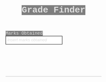   <head>
    <meta charset="UTF-8" />
    <meta http-equiv="X-UA-Compatible" content="IE=edge" />
    <meta name="viewport" content="width=device-width, initial-scale=1.0" />
    <link rel="stylesheet" href="style.css" />
    <title>Grade Finder</title>
  </head>
  <body>
    <div class="main">
      <h1>Grade Finder</h1>
      <div class="input-con" id="input-con">
        <label for="marks-obt">Marks Obtained</label>
        <input
          type="number"
          placeholder="Insert marks obtained"
          class="marks-obt"
          id="marks-obt"
          oninput="grading()"
        />
        <p class="result" id="result"></p>
      </div>
    </div>
    <script src="index.js"></script>
  </body>

<style>
    @import url("https://fonts.googleapis.com/css2?family=Courier+Prime:ital,wght@0,400;0,700;1,400;1,700&display=swap");

* {
  box-sizing: border-box;
  margin: 0;
  padding: 0;
  font-family: "Courier Prime", "Courier New", Courier, monospace;
}

.main {
  display: flex;
  flex-direction: column;
  justify-content: center;
  align-items: center;
  height: 100vh;
  background-image: url("https://lh3.googleusercontent.com/CfEmcdhAJWDRaTwQ0dpHiNuUJ1eFcwW47eRdFPq2-hHXNtPWIskOr4tahI5eRemackNmCBvQaGla5-7jVFJQLwlw2FaBr_3dWIi5VgUOdmejZdXPjQP8DnUYjvtihWkHdBT-QyEHyYbBNWhtgAsEhVCxXsoaNd9vbzX47pkzg_li7Ir_RPdQfmfuXHRzndoKvBz2hq5IWqQ4NeFNMMde-YCDxKU97Fm0-aPrqjGD5vVRlwnaXyz6CgwwKZER2YbcvbbQNmOJcCcdOhORxXZR5RWOGHXP5DKGsk58s4r_ZexHtiim10eeiNrZxkfFBrc4abkCN2oBUqo207LJtbLa7cgnghzMnWdRLUoRCblPUxJw-SoEykh7Ns284QSxK9ATKSvKMoad9t0AbV1Xa9nPgCfyM5TzVIfTAqQYMNy62COMOcA14DnS_2H1irhHof_MInb9sKdO7oK5XovvErTFCK8B6Dn8TbO1yhTH19JRunUSjTafFC8DfOGX5k2NzKsz5D6-nXUN3sGX_MlLydUKehxIPKV6CFx53Rq9kvcFiFJMMtjvqGJZV-e0JkbHbQNymvSJ8hwCuZIEHnsJCytK_AwgVXVQZI6d6Rl6e-cajBpKwt5_Ajlt9B4tF-sb-ltvT5O8yKfVMKrfQkPChGHaF5tojk3AYZqJ6GTwnQyIMwswWEMIjFFUaEmYQgxdJpP2PLcnWTP5Tz2P44hMnxULiSRk=s612-no?authuser=0");
  background-repeat: no-repeat;
  background-position: center;
}

.input-con {
  margin: 50px;
}

.marks-obt {
  padding: 5px;
  border: 1px solid #000;
  outline: 1;
  color: #000;
  text-align: end;
}

h1,
label {
  color: #ddd;
  background-color: rgba(0, 0, 0, 0.5);
}

::-webkit-input-placeholder {
  color: #ddd;
  font-family: sans-serif;
  font-style: italic;
  font-size: small;
  text-align: left;
}

.result {
  border: 1px solid #ddd;
  margin: 100px 0;
  color: #ddd;
  text-align: center;
  font-size: 25px;
}
</style>

<script>
    function grading() {
  let percentage = document.getElementById("marks-obt").value;
  let result = document.getElementById("result");

  if (percentage >= 80 && percentage <= 100) {
    result.innerText = "Grade A1";
    result.style.color = "green";
  } else if (percentage >= 70 && percentage <= 79) {
    result.innerText = "Grade A";
    result.style.color = "green";
  } else if (percentage >= 60 && percentage <= 69) {
    result.innerText = "Grade B";
    result.style.color = "green";
  } else if (percentage >= 50 && percentage <= 59) {
    result.innerText = "Grade C";
    result.style.color = "green";
  } else if (percentage >= 33 && percentage <= 49) {
    result.innerText = "Grade D";
    result.style.color = "green";
  } else if (percentage === "") {
    result.innerText = "";
  } else if (percentage > 100) {
    result.innerText = "Are you nuts?";
    result.style.color = "red";
  } else {
    result.innerText = "Failed";
    result.style.color = "red";
  }
}
</script>
